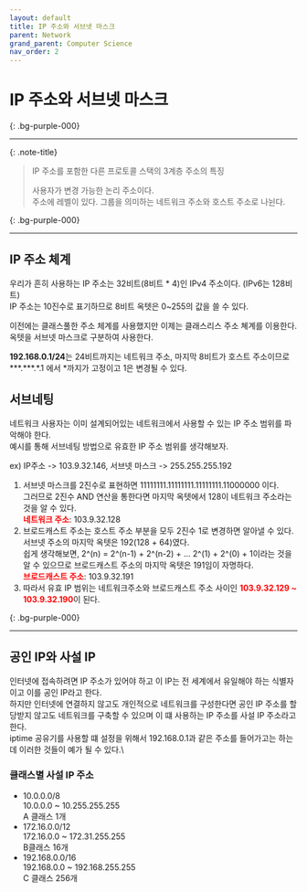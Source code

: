 ```yaml
---
layout: default
title: IP 주소와 서브넷 마스크
parent: Network
grand_parent: Computer Science
nav_order: 2
---
```


# **IP 주소와 서브넷 마스크**

{: .bg-purple-000}

---

{: .note-title}

> IP 주소를 포함한 다른 프로토콜 스택의 3계층 주소의 특징
>
> 사용자가 변경 가능한 논리 주소이다.\
> 주소에 레벨이 있다. 그룹을 의미하는 네트워크 주소와 호스트 주소로 나뉜다.

{: .bg-purple-000}

---

## IP 주소 체계

우리가 흔히 사용하는 IP 주소는 32비트(8비트 \* 4)인 IPv4 주소이다. (IPv6는 128비트)\
IP 주소는 10진수로 표기하므로 8비트 옥텟은 0~255의 값을 쓸 수 있다.

이전에는 클래스풀한 주소 체계를 사용했지만 이제는 클래스리스 주소 쳬계를 이용한다.\
옥텟을 서브넷 마스크로 구분하여 사용한다.

**192.168.0.1/24**는 24비트까지는 네트워크 주소, 마지막 8비트가 호스트 주소이므로 \*\*\*.\*\*\*.\*.1 에서 \*까지가 고정이고 1은 변경될 수 있다.

## 서브네팅

네트워크 사용자는 이미 설계되어있는 네트워크에서 사용할 수 있는 IP 주소 범위를 파악해야 한다.\
예시를 통해 서브네팅 방법으로 유효한 IP 주소 범위를 생각해보자.

ex) IP주소 -> 103.9.32.146, 서브넷 마스크 -> 255.255.255.192

1. 서브넷 마스크를 2진수로 표현하면 11111111.11111111.11111111.11000000 이다.\
   그러므로 2진수 AND 연산을 통한다면 마지막 옥텟에서 128이 네트워크 주소라는 것을 알 수 있다.\
   <span style="color:red; font-weight:700">네트워크 주소</span>: 103.9.32.128
2. 브로드캐스트 주소는 호스트 주소 부분을 모두 2진수 1로 변경하면 알아낼 수 있다.\
   서브넷 주소의 마지막 옥텟은 192(128 + 64)였다.\
   쉽게 생각해보면, 2^(n) = 2^(n-1) + 2^(n-2) + ... 2^(1) + 2^(0) + 1이라는 것을 알 수 있으므로 브로드캐스트 주소의 마지막 옥텟은 191임이 자명하다.\
   <span style="color:red; font-weight:700">브로드캐스트 주소</span>: 103.9.32.191
3. 따라서 유효 IP 범위는 네트워크주소와 브로드캐스트 주소 사이인 <span style="color:red; font-weight:700">103.9.32.129 ~ 103.9.32.190</span>이 된다.

{: .bg-purple-000}

---

## 공인 IP와 사설 IP

인터넷에 접속하려면 IP 주소가 있어야 하고 이 IP는 전 세계에서 유일해야 하는 식별자이고 이를 공인 IP라고 한다.\
하지만 인터넷에 연결하지 않고도 개인적으로 네트워크를 구성한다면 공인 IP 주소를 할당받지 않고도 네트워크를 구축할 수 있으며 이 떄 사용하는 IP 주소를 사설 IP 주소라고 한다.\
iptime 공유기를 사용할 떄 설정을 위해서 192.168.0.1과 같은 주소를 들어가고는 하는데 이러한 것들이 예가 될 수 있다.\

### 클래스별 사설 IP 주소

- 10.0.0.0/8\
  10.0.0.0 ~ 10.255.255.255\
  A 클래스 1개
- 172.16.0.0/12\
  172.16.0.0 ~ 172.31.255.255\
  B클래스 16개
- 192.168.0.0/16\
  192.168.0.0 ~ 192.168.255.255\
  C 클래스 256개
